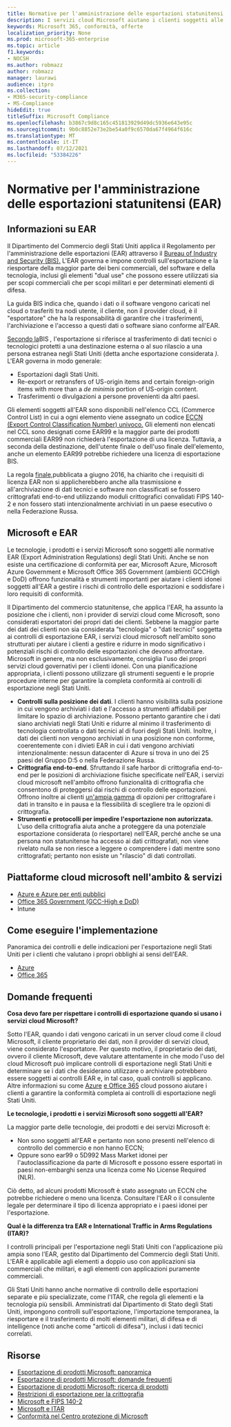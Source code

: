 ```yaml
---
title: Normative per l'amministrazione delle esportazioni statunitensi (EAR)
description: I servizi cloud Microsoft aiutano i clienti soggetti alle normative STATUNITENSI per l'amministrazione delle esportazioni (EAR) a soddisfare i requisiti di conformità e a gestire i rischi di controllo delle esportazioni.
keywords: Microsoft 365, conformità, offerte
localization_priority: None
ms.prod: microsoft-365-enterprise
ms.topic: article
f1.keywords:
- NOCSH
ms.author: robmazz
author: robmazz
manager: laurawi
audience: itpro
ms.collection:
- M365-security-compliance
- MS-Compliance
hideEdit: true
titleSuffix: Microsoft Compliance
ms.openlocfilehash: b3867c9d8c165c451813929d49dc5936e643e95c
ms.sourcegitcommit: 9b0c8852e73e2be54a0f9c6570da67f4964f616c
ms.translationtype: MT
ms.contentlocale: it-IT
ms.lasthandoff: 07/12/2021
ms.locfileid: "53384226"
---
```

# <a name="us-export-administration-regulations-ear"></a>Normative per l'amministrazione delle esportazioni statunitensi (EAR)

## <a name="about-the-ear"></a>Informazioni su EAR

Il Dipartimento del Commercio degli Stati Uniti applica il Regolamento per l'amministrazione delle esportazioni (EAR) attraverso il [Bureau of Industry and Security (BIS).](https://www.bis.doc.gov/) L'EAR governa e impone controlli sull'esportazione e la riesportare della maggior parte dei beni commerciali, del software e della tecnologia, inclusi gli elementi "dual use" che possono essere utilizzati sia per scopi commerciali che per scopi militari e per determinati elementi di difesa.

La guida BIS indica che, quando i dati o il software vengono caricati nel cloud o trasferiti tra nodi utente, il cliente, non il provider cloud, è il "esportatore" che ha la responsabilità di garantire che i trasferimenti, l'archiviazione e l'accesso a questi dati o software siano conforme all'EAR.

[Secondo la](https://www.bis.doc.gov/index.php/documents/regulation-docs/412-part-734-scope-of-the-export-administration-regulations/file)BIS *,* l'esportazione si riferisce al trasferimento di dati tecnici o tecnologici protetti a una destinazione esterna o al suo rilascio a una persona estranea negli Stati Uniti (detta anche esportazione considerata *).* L'EAR governa in modo generale:

- Esportazioni dagli Stati Uniti.
- Re-export or retransfers of US-origin items and certain foreign-origin items with more than a *de minimis* portion of US-origin content.
- Trasferimenti o divulgazioni a persone provenienti da altri paesi.

Gli elementi soggetti all'EAR sono disponibili nell'elenco CCL (Commerce Control List) in cui a ogni elemento viene assegnato un codice [ECCN (Export Control Classification Number) univoco.](https://www.bis.doc.gov/index.php/licensing/commerce-control-list-classification/export-control-classification-number-eccn) Gli elementi non elencati nel CCL sono designati come EAR99 e la maggior parte dei prodotti commerciali EAR99 non richiederà l'esportazione di una licenza. Tuttavia, a seconda della destinazione, dell'utente finale o dell'uso finale dell'elemento, anche un elemento EAR99 potrebbe richiedere una licenza di esportazione BIS.

La regola [finale,](https://www.federalregister.gov/documents/2016/06/03/2016-12734/revisions-to-definitions-in-the-export-administration-regulations)pubblicata a giugno 2016, ha chiarito che i requisiti di licenza EAR non si applicherebbero anche alla trasmissione e all'archiviazione di dati tecnici e software non classificati se fossero crittografati end-to-end utilizzando moduli crittografici convalidati FIPS 140-2 e non fossero stati intenzionalmente archiviati in un paese esecutivo o nella Federazione Russa.

## <a name="microsoft-and-the-ear"></a>Microsoft e EAR

Le tecnologie, i prodotti e i servizi Microsoft sono soggetti alle normative EAR (Export Administration Regulations) degli Stati Uniti. Anche se non esiste una certificazione di conformità per ear, Microsoft Azure, Microsoft Azure Government e Microsoft Office 365 Government (ambienti GCCHigh e DoD) offrono funzionalità e strumenti importanti per aiutare i clienti idonei soggetti all'EAR a gestire i rischi di controllo delle esportazioni e soddisfare i loro requisiti di conformità.

Il Dipartimento del commercio statunitense, che applica l'EAR, ha assunto la posizione che i clienti, non i provider di servizi cloud come Microsoft, sono considerati esportatori dei propri dati dei clienti. Sebbene la maggior parte dei dati dei clienti non sia considerata "tecnologia" o "dati tecnici" soggetta ai controlli di esportazione EAR, i servizi cloud microsoft nell'ambito sono strutturati per aiutare i clienti a gestire e ridurre in modo significativo i potenziali rischi di controllo delle esportazioni che devono affrontare. Microsoft in genere, ma non esclusivamente, consiglia l'uso dei propri servizi cloud governativi per i clienti idonei. Con una pianificazione appropriata, i clienti possono utilizzare gli strumenti seguenti e le proprie procedure interne per garantire la completa conformità ai controlli di esportazione negli Stati Uniti.

- **Controlli sulla posizione dei dati**. I clienti hanno visibilità sulla posizione in cui vengono archiviati i dati e l'accesso a strumenti affidabili per limitare lo spazio di archiviazione. Possono pertanto garantire che i dati siano archiviati negli Stati Uniti e ridurre al minimo il trasferimento di tecnologia controllata o dati tecnici al di fuori degli Stati Uniti. Inoltre, i dati dei clienti non vengono archiviati in una posizione non conforme, coerentemente con i divieti EAR in cui i dati vengono archiviati intenzionalmente: nessun datacenter di Azure si trova in uno dei 25 paesi del Gruppo D:5 o nella Federazione Russa.
- **Crittografia end-to-end**. Sfruttando il safe harbor di crittografia end-to-end per le posizioni di archiviazione fisiche specificate nell'EAR, i servizi cloud microsoft nell'ambito offrono funzionalità di crittografia che consentono di proteggersi dai rischi di controllo delle esportazioni. Offrono inoltre ai clienti [un'ampia gamma](https://aka.ms/Azure-Encryption-Overview) di opzioni per crittografare i dati in transito e in pausa e la flessibilità di scegliere tra le opzioni di crittografia.
- **Strumenti e protocolli per impedire l'esportazione non autorizzata.** L'uso della crittografia aiuta anche a proteggere da una potenziale esportazione considerata (o riesportare) nell'EAR, perché anche se una persona non statunitense ha accesso ai dati crittografati, non viene rivelato nulla se non riesce a leggere o comprendere i dati mentre sono crittografati; pertanto non esiste un "rilascio" di dati controllati.

## <a name="microsoft-in-scope-cloud-platforms--services"></a>Piattaforme cloud microsoft nell'ambito & servizi

- [Azure e Azure per enti pubblici](https://aka.ms/AzureCompliance)
- [Office 365 Government (GCC-High e DoD)](https://aka.ms/Office-365-Export-Controls)
- Intune

## <a name="how-to-implement"></a>Come eseguire l'implementazione

Panoramica dei controlli e delle indicazioni per l'esportazione negli Stati Uniti per i clienti che valutano i propri obblighi ai sensi dell'EAR.

- [Azure](https://aka.ms/Azure-Export-Controls)
- [Office 365](https://aka.ms/Office-365-Export-Controls)

## <a name="frequently-asked-questions"></a>Domande frequenti

**Cosa devo fare per rispettare i controlli di esportazione quando si usano i servizi cloud Microsoft?**

Sotto l'EAR, quando i dati vengono caricati in un server cloud come il cloud Microsoft, il cliente proprietario dei dati, non il provider di servizi cloud, viene considerato l'esportatore. Per questo motivo, il proprietario dei dati, ovvero il cliente Microsoft, deve valutare attentamente in che modo l'uso del cloud Microsoft può implicare controlli di esportazione negli Stati Uniti e determinare se i dati che desiderano utilizzare o archiviare potrebbero essere soggetti ai controlli EAR e, in tal caso, quali controlli si applicano. Altre informazioni su come [Azure](https://servicetrust.microsoft.com/ViewPage/TrustDocuments?command=Download&downloadType=Document&downloadId=c24c11f2-2cd4-444a-9160-19762855ad3a&docTab=6d000410-c9e9-11e7-9a91-892aae8839ad_FAQ_and_White_Papers) [e Office 365](https://query.prod.cms.rt.microsoft.com/cms/api/am/binary/RE1s5kI) cloud possono aiutare i clienti a garantire la conformità completa ai controlli di esportazione negli Stati Uniti.

**Le tecnologie, i prodotti e i servizi Microsoft sono soggetti all'EAR?**

La maggior parte delle tecnologie, dei prodotti e dei servizi Microsoft è:

- Non sono soggetti all'EAR e pertanto non sono presenti nell'elenco di controllo del commercio e non hanno ECCN;
- Oppure sono ear99 o 5D992 Mass Market idonei per l'autoclassificazione da parte di Microsoft e possono essere esportati in paesi non-embarghi senza una licenza come No License Required (NLR).

Ciò detto, ad alcuni prodotti Microsoft è stato assegnato un ECCN che potrebbe richiedere o meno una licenza. Consultare l'EAR o il consulente legale per determinare il tipo di licenza appropriato e i paesi idonei per l'esportazione.

**Qual è la differenza tra EAR e International Traffic in Arms Regulations (ITAR)?**

I controlli principali per l'esportazione negli Stati Uniti con l'applicazione più ampia sono l'EAR, gestito dal Dipartimento del Commercio degli Stati Uniti. L'EAR è applicabile agli elementi a doppio uso con applicazioni sia commerciali che militari, e agli elementi con applicazioni puramente commerciali.

Gli Stati Uniti hanno anche normative di controllo delle esportazioni separate e più specializzate, come l'ITAR, che regola gli elementi e la tecnologia più sensibili. Amministrati dal Dipartimento di Stato degli Stati Uniti, impongono controlli sull'esportazione, l'importazione temporanea, la riesportare e il trasferimento di molti elementi militari, di difesa e di intelligence (noti anche come "articoli di difesa"), inclusi i dati tecnici correlati.

## <a name="resources"></a>Risorse

- [Esportazione di prodotti Microsoft: panoramica](https://www.microsoft.com/exporting/overview.aspx)
- [Esportazione di prodotti Microsoft: domande frequenti](https://www.microsoft.com/exporting/faq.aspx)
- [Esportazione di prodotti Microsoft: ricerca di prodotti](https://www.microsoft.com/exporting/exporting-information.aspx)
- [Restrizioni di esportazione per la crittografia](/windows/uwp/security/export-restrictions-on-cryptography)
- [Microsoft e FIPS 140-2](offering-fips-140-2.md)
- [Microsoft e ITAR](offering-itar.md)
- [Conformità nel Centro protezione di Microsoft](https://www.microsoft.com/trust-center/compliance/compliance-overview)

